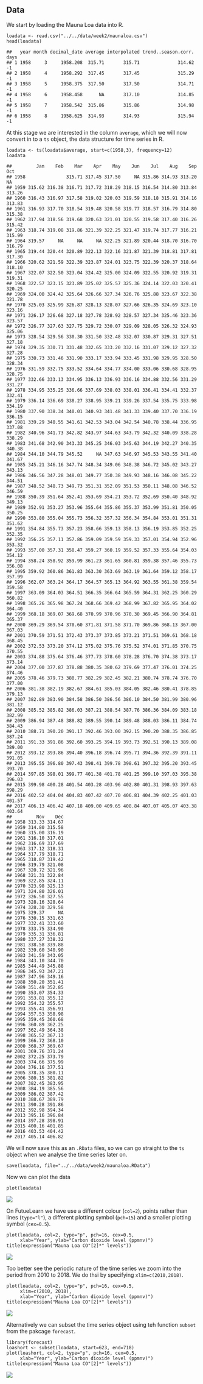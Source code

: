 Data
----

We start by loading the Mauna Loa data into R.

    loadata <- read.csv("../../data/week2/maunaloa.csv")
    head(loadata)

    ##   year month decimal_date average interpolated trend..season.corr. days
    ## 1 1958     3     1958.208  315.71       315.71              314.62   -1
    ## 2 1958     4     1958.292  317.45       317.45              315.29   -1
    ## 3 1958     5     1958.375  317.50       317.50              314.71   -1
    ## 4 1958     6     1958.458      NA       317.10              314.85   -1
    ## 5 1958     7     1958.542  315.86       315.86              314.98   -1
    ## 6 1958     8     1958.625  314.93       314.93              315.94   -1

At this stage we are interested in the column `average`, which we will
now convert in to a `ts` object, the data structure for time series in
R.

    loadata <- ts(loadata$average, start=c(1958,3), frequency=12)
    loadata

    ##         Jan    Feb    Mar    Apr    May    Jun    Jul    Aug    Sep    Oct
    ## 1958               315.71 317.45 317.50     NA 315.86 314.93 313.20     NA
    ## 1959 315.62 316.38 316.71 317.72 318.29 318.15 316.54 314.80 313.84 313.26
    ## 1960 316.43 316.97 317.58 319.02 320.03 319.59 318.18 315.91 314.16 313.83
    ## 1961 316.93 317.70 318.54 319.48 320.58 319.77 318.57 316.79 314.80 315.38
    ## 1962 317.94 318.56 319.68 320.63 321.01 320.55 319.58 317.40 316.26 315.42
    ## 1963 318.74 319.08 319.86 321.39 322.25 321.47 319.74 317.77 316.21 315.99
    ## 1964 319.57     NA     NA     NA 322.25 321.89 320.44 318.70 316.70 316.79
    ## 1965 319.44 320.44 320.89 322.13 322.16 321.87 321.39 318.81 317.81 317.30
    ## 1966 320.62 321.59 322.39 323.87 324.01 323.75 322.39 320.37 318.64 318.10
    ## 1967 322.07 322.50 323.04 324.42 325.00 324.09 322.55 320.92 319.31 319.31
    ## 1968 322.57 323.15 323.89 325.02 325.57 325.36 324.14 322.03 320.41 320.25
    ## 1969 324.00 324.42 325.64 326.66 327.34 326.76 325.88 323.67 322.38 321.78
    ## 1970 325.03 325.99 326.87 328.13 328.07 327.66 326.35 324.69 323.10 323.16
    ## 1971 326.17 326.68 327.18 327.78 328.92 328.57 327.34 325.46 323.36 323.57
    ## 1972 326.77 327.63 327.75 329.72 330.07 329.09 328.05 326.32 324.93 325.06
    ## 1973 328.54 329.56 330.30 331.50 332.48 332.07 330.87 329.31 327.51 327.18
    ## 1974 329.35 330.71 331.48 332.65 333.20 332.16 331.07 329.12 327.32 327.28
    ## 1975 330.73 331.46 331.90 333.17 333.94 333.45 331.98 329.95 328.50 328.34
    ## 1976 331.59 332.75 333.52 334.64 334.77 334.00 333.06 330.68 328.95 328.75
    ## 1977 332.66 333.13 334.95 336.13 336.93 336.16 334.88 332.56 331.29 331.27
    ## 1978 334.95 335.25 336.66 337.69 338.03 338.01 336.41 334.41 332.37 332.41
    ## 1979 336.14 336.69 338.27 338.95 339.21 339.26 337.54 335.75 333.98 334.19
    ## 1980 337.90 338.34 340.01 340.93 341.48 341.33 339.40 337.70 336.19 336.15
    ## 1981 339.29 340.55 341.61 342.53 343.04 342.54 340.78 338.44 336.95 337.08
    ## 1982 340.96 341.73 342.82 343.97 344.63 343.79 342.32 340.09 338.28 338.29
    ## 1983 341.68 342.90 343.33 345.25 346.03 345.63 344.19 342.27 340.35 340.38
    ## 1984 344.10 344.79 345.52     NA 347.63 346.97 345.53 343.55 341.40 341.67
    ## 1985 345.21 346.16 347.74 348.34 349.06 348.38 346.72 345.02 343.27 343.13
    ## 1986 346.56 347.28 348.01 349.77 350.38 349.93 348.16 346.08 345.22 344.51
    ## 1987 348.52 348.73 349.73 351.31 352.09 351.53 350.11 348.08 346.52 346.59
    ## 1988 350.39 351.64 352.41 353.69 354.21 353.72 352.69 350.40 348.92 349.13
    ## 1989 352.91 353.27 353.96 355.64 355.86 355.37 353.99 351.81 350.05 350.25
    ## 1990 353.80 355.04 355.73 356.32 357.32 356.34 354.84 353.01 351.31 351.62
    ## 1991 354.84 355.73 357.23 358.66 359.13 358.13 356.19 353.85 352.25 352.35
    ## 1992 356.25 357.11 357.86 359.09 359.59 359.33 357.01 354.94 352.96 353.32
    ## 1993 357.00 357.31 358.47 359.27 360.19 359.52 357.33 355.64 354.03 354.12
    ## 1994 358.24 358.92 359.99 361.23 361.65 360.81 359.38 357.46 355.73 356.08
    ## 1995 359.92 360.86 361.83 363.30 363.69 363.19 361.64 359.12 358.17 357.99
    ## 1996 362.07 363.24 364.17 364.57 365.13 364.92 363.55 361.38 359.54 359.58
    ## 1997 363.09 364.03 364.51 366.35 366.64 365.59 364.31 362.25 360.29 360.82
    ## 1998 365.26 365.98 367.24 368.66 369.42 368.99 367.82 365.95 364.02 364.40
    ## 1999 368.18 369.07 369.68 370.99 370.96 370.30 369.45 366.90 364.81 365.37
    ## 2000 369.29 369.54 370.60 371.81 371.58 371.70 369.86 368.13 367.00 367.03
    ## 2001 370.59 371.51 372.43 373.37 373.85 373.21 371.51 369.61 368.18 368.45
    ## 2002 372.53 373.20 374.12 375.02 375.76 375.52 374.01 371.85 370.75 370.55
    ## 2003 374.88 375.64 376.46 377.73 378.60 378.28 376.70 374.38 373.17 373.14
    ## 2004 377.00 377.87 378.88 380.35 380.62 379.69 377.47 376.01 374.25 374.46
    ## 2005 378.46 379.73 380.77 382.29 382.45 382.21 380.74 378.74 376.70 377.00
    ## 2006 381.38 382.19 382.67 384.61 385.03 384.05 382.46 380.41 378.85 379.13
    ## 2007 382.89 383.90 384.58 386.50 386.56 386.10 384.50 381.99 380.96 381.12
    ## 2008 385.52 385.82 386.03 387.21 388.54 387.76 386.36 384.09 383.18 382.99
    ## 2009 386.94 387.48 388.82 389.55 390.14 389.48 388.03 386.11 384.74 384.43
    ## 2010 388.71 390.20 391.17 392.46 393.00 392.15 390.20 388.35 386.85 387.24
    ## 2011 391.33 391.86 392.60 393.25 394.19 393.73 392.51 390.13 389.08 389.00
    ## 2012 393.12 393.86 394.40 396.18 396.74 395.71 394.36 392.39 391.11 391.05
    ## 2013 395.55 396.80 397.43 398.41 399.78 398.61 397.32 395.20 393.45 393.70
    ## 2014 397.85 398.01 399.77 401.38 401.78 401.25 399.10 397.03 395.38 396.03
    ## 2015 399.98 400.28 401.54 403.28 403.96 402.80 401.31 398.93 397.63 398.29
    ## 2016 402.52 404.04 404.83 407.42 407.70 406.81 404.39 402.25 401.03 401.57
    ## 2017 406.13 406.42 407.18 409.00 409.65 408.84 407.07 405.07 403.38 403.64
    ##         Nov    Dec
    ## 1958 313.33 314.67
    ## 1959 314.80 315.58
    ## 1960 315.00 316.19
    ## 1961 316.10 317.01
    ## 1962 316.69 317.69
    ## 1963 317.12 318.31
    ## 1964 317.79 318.71
    ## 1965 318.87 319.42
    ## 1966 319.79 321.08
    ## 1967 320.72 321.96
    ## 1968 321.31 322.84
    ## 1969 322.85 324.11
    ## 1970 323.98 325.13
    ## 1971 324.80 326.01
    ## 1972 326.50 327.55
    ## 1973 328.16 328.64
    ## 1974 328.30 329.58
    ## 1975 329.37     NA
    ## 1976 330.15 331.63
    ## 1977 332.41 333.60
    ## 1978 333.75 334.90
    ## 1979 335.31 336.81
    ## 1980 337.27 338.32
    ## 1981 338.58 339.88
    ## 1982 339.60 340.90
    ## 1983 341.59 343.05
    ## 1984 343.10 344.70
    ## 1985 344.49 345.88
    ## 1986 345.93 347.21
    ## 1987 347.96 349.16
    ## 1988 350.20 351.41
    ## 1989 351.49 352.85
    ## 1990 353.07 354.33
    ## 1991 353.81 355.12
    ## 1992 354.32 355.57
    ## 1993 355.41 356.91
    ## 1994 357.53 358.98
    ## 1995 359.45 360.68
    ## 1996 360.89 362.25
    ## 1997 362.49 364.38
    ## 1998 365.52 367.13
    ## 1999 366.72 368.10
    ## 2000 368.37 369.67
    ## 2001 369.76 371.24
    ## 2002 372.25 373.79
    ## 2003 374.66 375.99
    ## 2004 376.16 377.51
    ## 2005 378.35 380.11
    ## 2006 380.15 381.82
    ## 2007 382.45 383.95
    ## 2008 384.19 385.56
    ## 2009 386.02 387.42
    ## 2010 388.67 389.79
    ## 2011 390.28 391.86
    ## 2012 392.98 394.34
    ## 2013 395.16 396.84
    ## 2014 397.28 398.91
    ## 2015 400.16 401.85
    ## 2016 403.53 404.42
    ## 2017 405.14 406.82

We will now save this as an `.RData` files, so we can go straight to the
`ts` object when we analyse the time series later on.

    save(loadata, file="../../data/week2/maunaloa.RData")

Now we can plot the data

    plot(loadata)

<img src="intro_maunaloa_files/figure-markdown_strict/unnamed-chunk-4-1.png" width=".45\textwidth" />

On FutueLearn we have use a different colour (`col=2`), points rather
than lines (`type="l"`), a different plotting symbol (`pch=15`) and a
smaller plotting symbol (`cex=0.5`).

    plot(loadata, col=2, type="p", pch=16, cex=0.5,
         xlab="Year", ylab="Carbon dioxide level (ppmnv)")
    title(expression("Mauna Loa CO"[2]*" levels"))

<img src="intro_maunaloa_files/figure-markdown_strict/unnamed-chunk-5-1.png" width=".45\textwidth" />

Too better see the periodic nature of the time series we zoom into the
period from 2010 to 2018. We do thsi by specifying `xlim=c(2010,2018)`.

    plot(loadata, col=2, type="p", pch=16, cex=0.5, 
         xlim=c(2010, 2018),
         xlab="Year", ylab="Carbon dioxide level (ppmnv)")
    title(expression("Mauna Loa CO"[2]*" levels"))

<img src="intro_maunaloa_files/figure-markdown_strict/unnamed-chunk-6-1.png" width=".45\textwidth" />

Alternatively we can subset the time series object using teh function
`subset` from the pakcage `forecast`.

    library(forecast)
    loashort <- subset(loadata, start=623, end=718)
    plot(loashort, col=2, type="p", pch=16, cex=0.5,
         xlab="Year", ylab="Carbon dioxide level (ppmnv)")
    title(expression("Mauna Loa CO"[2]*" levels"))

<img src="intro_maunaloa_files/figure-markdown_strict/unnamed-chunk-7-1.png" width=".45\textwidth" />
